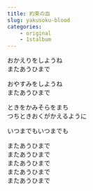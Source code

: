 ```yaml
---
title: 約束の血
slug: yakusoku-blood
categories:
    - original
    - 1stalbum
---
```


おかえりをしようね  
またあうひまで  

おやすみをしようね  
またあうひまで  

ときをかみそらをまち  
つちときおくがかえるように  

いつまでもいつまでも  

またあうひまで  
またあうひまで  
またあうひまで  
またあうひまで  
またあうひまで  